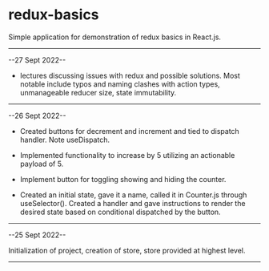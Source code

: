 # redux-basics

Simple application for demonstration of redux basics in React.js.

---

--27 Sept 2022--

- lectures discussing issues with redux and possible solutions. Most notable include typos and naming clashes with action types, unmanageable reducer size, state immutability.

---

--26 Sept 2022--

- Created buttons for decrement and increment and tied to dispatch handler. Note useDispatch.

- Implemented functionality to increase by 5 utilizing an actionable payload of 5.

- Implement button for toggling showing and hiding the counter.

- Created an initial state, gave it a name, called it in Counter.js through useSelector(). Created a handler and gave instructions to render the desired state based on conditional dispatched by the button.

---

--25 Sept 2022--

Initialization of project, creation of store, store provided at highest level.

---
